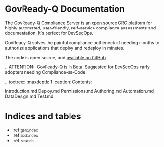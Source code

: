 GovReady-Q Documentation
========================

The GovReady-Q Compliance Server is an open source GRC platform for highly automated, user-friendly, self-service compliance assessments and documentation. It's perfect for DevSecOps.

GovReady-Q solves the painful compliance bottleneck of needing months to authorize applications that deploy and redeploy in minutes.

The code is open source, and [available on GitHub](https://github.com/GovReady/govready-q).

.. ATTENTION::
   GovReady-Q is in Beta. Suggested for DevSecOps early adopters needing Compliance-as-Code.

.. toctree::
   :maxdepth: 1
   :caption: Contents:

   introduction.md
   Deploy.md
   Permissions.md
   Authoring.md
   Automation.md
   DataDesign.md
   Test.md
   
Indices and tables
==================

* :ref:`genindex`
* :ref:`modindex`
* :ref:`search`


